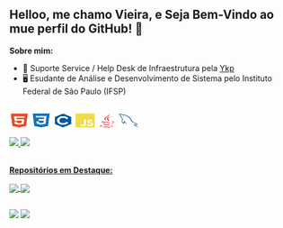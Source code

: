 ## Helloo, me chamo Vieira, e Seja Bem-Vindo ao mue perfil do GitHub! 💙

**Sobre mim:**

- 💼 Suporte Service / Help Desk de Infraestrutura pela [Ykp](https://www.ykp.com.br/)
-  🖥 Esudante de Análise e Desenvolvimento de Sistema pelo Instituto Federal de São Paulo (IFSP)


<div style="display: inline_block"><br>
  <img align="center" alt="Html" height="25" width="35" src="https://raw.githubusercontent.com/devicons/devicon/master/icons/html5/html5-plain.svg">
  <img align="center" alt="Css" height="25" width="35" src="https://raw.githubusercontent.com/devicons/devicon/master/icons/css3/css3-plain.svg">
  <img align="center" alt="Css" height="25" width="35" src="https://raw.githubusercontent.com/devicons/devicon/master/icons/c/c-plain.svg">
  <img align="center" alt="JavaScript" height="25" width="35" src="https://raw.githubusercontent.com/devicons/devicon/master/icons/javascript/javascript-plain.svg">
  <img align="center" alt="Java" height="25" width="35" src="https://raw.githubusercontent.com/devicons/devicon/master/icons/java/java-plain.svg">
  <img align="center" alt="Sql" height="25" width="35" src="https://raw.githubusercontent.com/devicons/devicon/master/icons/mysql/mysql-plain.svg">  
</div>

<br>

<div>
  <a href="https://github.com/VieiraSantosz">
  <img height="180em" src="https://github-readme-stats.vercel.app/api?username=VieiraSantosz&show_icons=true&theme=gotham&include_all_commits=true&hide_border=true"/>
  <img height="180em" src="https://github-readme-stats.vercel.app/api/top-langs/?username=VieiraSantosz&layout=compact&langs_count=7&theme=gotham&hide_border=true"/>
</div>
  
  <br/>
  

**Repositórios em Destaque:**

<a href="https://github.com/VieiraSantosz/ProjetoKiBeleza">
  <img align="center" src="https://github-readme-stats.vercel.app/api/pin/?username=VieiraSantosz&repo=ProjetoKiBeleza&theme=gotham&hide_border=true" />
</a>
<a href="https://github.com/VieiraSantosz/ProjetoRsFotografia">
  <img align="center" src="https://github-readme-stats.vercel.app/api/pin/?username=VieiraSantosz&repo=ProjetoRsFotografia&theme=gotham&hide_border=true" />
</a>
  
  
##
  
<div>
  <a href="https://www.linkedin.com/in/wesley-vieira-014681205/" target="_blank"><img src="https://img.shields.io/badge/-LinkedIn-%230077B5?style=for-the-badge&logo=linkedin&logoColor=white" target="_blank"></a> 
  <a href = "mailto:wesleyv760@gmail.com"> <img src="https://img.shields.io/badge/Gmail-D14836?style=for-the-badge&logo=gmail&logoColor=white"></a>
</div>  

